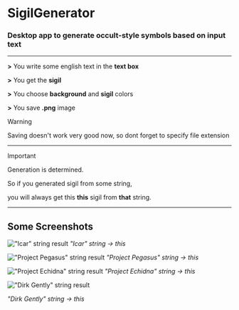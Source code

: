 # SigilGenerator

### Desktop app to generate occult-style symbols based on input text

---

**>** You write some english text in the **text box**

**>** You get the **sigil**

**>** You choose **background** and **sigil** colors

**>** You save **.png** image

> [!WARNING]
> 
> Saving doesn't work very good now, so dont forget to specify file extension

---

> [!IMPORTANT]
> 
> Generation is determined.
> 
> So if you generated sigil from some string,
> 
> you will always get this **this** sigil from **that** string.

---

## Some Screenshots

!["Icar" string result](https://i.imgur.com/TZyPHdQ.png)
*"Icar" string -> this*

!["Project Pegasus" string result](https://i.imgur.com/0HNRf47.png)
*"Project Pegasus" string -> this*

!["Project Echidna" string result](https://i.imgur.com/pwzqYP8.png)
*"Project Echidna" string -> this*

!["Dirk Gently" string result](https://i.imgur.com/rwfHuBz.png)

*"Dirk Gently" string -> this*
